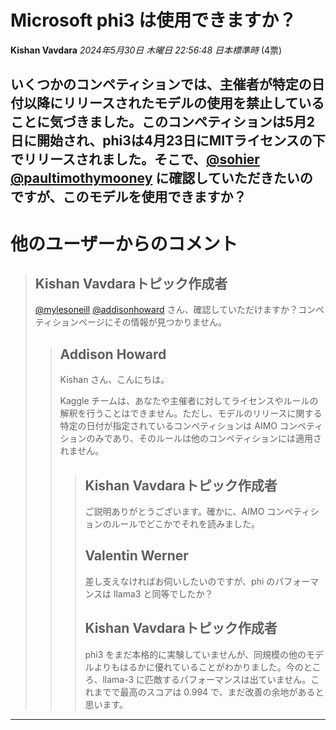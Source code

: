 # Microsoft phi3 は使用できますか？
**Kishan Vavdara** *2024年5月30日 木曜日 22:56:48 日本標準時* (4票)

いくつかのコンペティションでは、主催者が特定の日付以降にリリースされたモデルの使用を禁止していることに気づきました。このコンペティションは5月2日に開始され、phi3は4月23日にMITライセンスの下でリリースされました。そこで、[@sohier](https://www.kaggle.com/sohier) [@paultimothymooney](https://www.kaggle.com/paultimothymooney) に確認していただきたいのですが、このモデルを使用できますか？
---
# 他のユーザーからのコメント
> ## Kishan Vavdaraトピック作成者
> 
> [@mylesoneill](https://www.kaggle.com/mylesoneill) [@addisonhoward](https://www.kaggle.com/addisonhoward) さん、確認していただけますか？コンペティションページにその情報が見つかりません。
> 
> 
> 
> > ## Addison Howard
> > 
> > Kishan さん、こんにちは。
> > 
> > Kaggle チームは、あなたや主催者に対してライセンスやルールの解釈を行うことはできません。ただし、モデルのリリースに関する特定の日付が指定されているコンペティションは AIMO コンペティションのみであり、そのルールは他のコンペティションには適用されません。
> > 
> > 
> > 
> > > ## Kishan Vavdaraトピック作成者
> > > 
> > > ご説明ありがとうございます。確かに、AIMO コンペティションのルールでどこかでそれを読みました。
> > > 
> > > 
> > > 
> > > ## Valentin Werner
> > > 
> > > 差し支えなければお伺いしたいのですが、phi のパフォーマンスは llama3 と同等でしたか？
> > > 
> > > 
> > > 
> > > ## Kishan Vavdaraトピック作成者
> > > 
> > > phi3 をまだ本格的に実験していませんが、同規模の他のモデルよりもはるかに優れていることがわかりました。今のところ、llama-3 に匹敵するパフォーマンスは出ていません。これまでで最高のスコアは 0.994 で、まだ改善の余地があると思います。
> > > 
> > > 
> > > 
--- 

